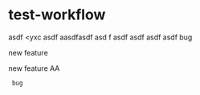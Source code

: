 # test-workflow

asdf
<yxc
asdf
aasdfasdf asd f
asdf asdf
asdf
asdf
 bug

     
 new feature

 new feature AA

     
     bug
